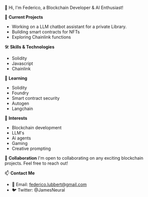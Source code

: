 👋 Hi, I'm Federico, a Blockchain Developer & AI Enthusiast!

🔭 **Current Projects**
- Working on a LLM chatbot assistant for a private Library.
- Building smart contracts for NFTs
- Exploring Chainlink functions

🛠 **Skills & Technologies**
- Solidity
- Javascript
- Chainlink

🌱 **Learning**
- Solidity
- Foundry
- Smart contract security
- Autogen
- Langchain

👀 **Interests**
- Blockchain development
- LLM's
- Ai agents
- Gaming
- Creative prompting

💞️ **Collaboration**
I'm open to collaborating on any exciting blockchain projects. Feel free to reach out!

📫 **Contact Me**
- 📧 Email: federico.lubbert@gmail.com
- 🐦 Twitter: @JamesNeural
